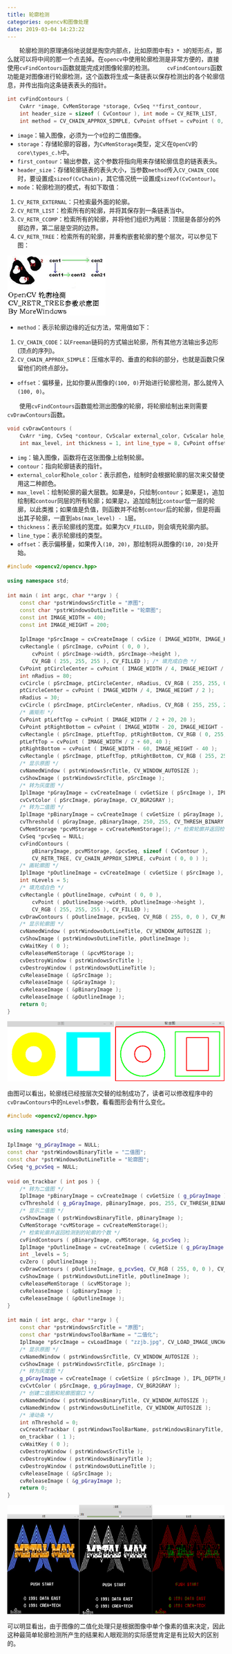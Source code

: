 ```yaml
---
title: 轮廓检测
categories: opencv和图像处理
date: 2019-03-04 14:23:22
---
```

&emsp;&emsp;轮廓检测的原理通俗地说就是掏空内部点，比如原图中有`3 * 3`的矩形点，那么就可以将中间的那一个点去掉。在`opencv`中使用轮廓检测是非常方便的，直接使用`cvFindContours`函数就能完成对图像轮廓的检测。<!--more-->
&emsp;&emsp;`cvFindContours`函数功能是对图像进行轮廓检测，这个函数将生成一条链表以保存检测出的各个轮廓信息，并传出指向这条链表表头的指针。

``` cpp
int cvFindContours (
    CvArr *image, CvMemStorage *storage, CvSeq **first_contour,
    int header_size = sizeof ( CvContour ), int mode = CV_RETR_LIST,
    int method = CV_CHAIN_APPROX_SIMPLE, CvPoint offset = cvPoint ( 0, 0 ) );
```

- `image`：输入图像，必须为一个`8`位的二值图像。
- `storage`：存储轮廓的容器，为`CvMemStorage`类型，定义在`OpenCV`的`core\types_c.h`中。
- `first_contour`：输出参数，这个参数将指向用来存储轮廓信息的链表表头。
- `header_size`：存储轮廓链表的表头大小，当参数`method`传入`CV_CHAIN_CODE`时，要设置成`sizeof(CvChain)`，其它情况统一设置成`sizeof(CvContour)`。
- `mode`：轮廓检测的模式，有如下取值：

1. `CV_RETR_EXTERNAL`：只检索最外面的轮廓。
2. `CV_RETR_LIST`：检索所有的轮廓，并将其保存到一条链表当中。
3. `CV_RETR_CCOMP`：检索所有的轮廓，并将他们组织为两层：顶层是各部分的外部边界，第二层是空洞的边界。
4. `CV_RETR_TREE`：检索所有的轮廓，并重构嵌套轮廓的整个层次，可以参见下图：

<img src="./轮廓检测/1.png">

- `method`：表示轮廓边缘的近似方法，常用值如下：

1. `CV_CHAIN_CODE`：以`Freeman`链码的方式输出轮廓，所有其他方法输出多边形(顶点的序列)。
2. `CV_CHAIN_APPROX_SIMPLE`：压缩水平的、垂直的和斜的部分，也就是函数只保留他们的终点部分。

- `offset`：偏移量，比如你要从图像的`(100, 0)`开始进行轮廓检测，那么就传入`(100, 0)`。

&emsp;&emsp;使用`cvFindContours`函数能检测出图像的轮廓，将轮廓绘制出来则需要`cvDrawContours`函数。

``` cpp
void cvDrawContours (
    CvArr *img, CvSeq *contour, CvScalar external_color, CvScalar hole_color,
    int max_level, int thickness = 1, int line_type = 8, CvPoint offset = cvPoint ( 0, 0 ) );
```

- `img`：输入图像，函数将在这张图像上绘制轮廓。
- `contour`：指向轮廓链表的指针。
- `external_color`和`hole_color`：表示颜色，绘制时会根据轮廓的层次来交替使用这二种颜色。
- `max_level`：绘制轮廓的最大层数。如果是`0`，只绘制`contour`；如果是`1`，追加绘制和`contour`同层的所有轮廓；如果是`2`，追加绘制比`contour`低一层的轮廓，以此类推；如果值是负值，则函数并不绘制`contour`后的轮廓，但是将画出其子轮廓，一直到`abs(max_level) - 1`层。
- `thickness`：表示轮廓线的宽度。如果为`CV_FILLED`，则会填充轮廓内部。
- `line_type`：表示轮廓线的类型。
- `offset`：表示偏移量，如果传入`(10, 20)`，那绘制将从图像的`(10, 20)`处开始。

``` cpp
#include <opencv2/opencv.hpp>

using namespace std;

int main ( int argc, char **argv ) {
    const char *pstrWindowsSrcTitle = "原图";
    const char *pstrWindowsOutLineTitle = "轮廓图";
    const int IMAGE_WIDTH = 400;
    const int IMAGE_HEIGHT = 200;

    IplImage *pSrcImage = cvCreateImage ( cvSize ( IMAGE_WIDTH, IMAGE_HEIGHT ), IPL_DEPTH_8U, 3 );
    cvRectangle ( pSrcImage, cvPoint ( 0, 0 ),
        cvPoint ( pSrcImage->width, pSrcImage->height ),
        CV_RGB ( 255, 255, 255 ), CV_FILLED ); /* 填充成白色 */
    CvPoint ptCircleCenter = cvPoint ( IMAGE_WIDTH / 4, IMAGE_HEIGHT / 2 ); /* 画圆 */
    int nRadius = 80;
    cvCircle ( pSrcImage, ptCircleCenter, nRadius, CV_RGB ( 255, 255, 0 ), CV_FILLED );
    ptCircleCenter = cvPoint ( IMAGE_WIDTH / 4, IMAGE_HEIGHT / 2 );
    nRadius = 30;
    cvCircle ( pSrcImage, ptCircleCenter, nRadius, CV_RGB ( 255, 255, 255 ), CV_FILLED );
    /* 画矩形 */
    CvPoint ptLeftTop = cvPoint ( IMAGE_WIDTH / 2 + 20, 20 );
    CvPoint ptRightBottom = cvPoint ( IMAGE_WIDTH - 20, IMAGE_HEIGHT - 20 );
    cvRectangle ( pSrcImage, ptLeftTop, ptRightBottom, CV_RGB ( 0, 255, 255 ), CV_FILLED );
    ptLeftTop = cvPoint ( IMAGE_WIDTH / 2 + 60, 40 );
    ptRightBottom = cvPoint ( IMAGE_WIDTH - 60, IMAGE_HEIGHT - 40 );
    cvRectangle ( pSrcImage, ptLeftTop, ptRightBottom, CV_RGB ( 255, 255, 255 ), CV_FILLED );
    /* 显示原图 */
    cvNamedWindow ( pstrWindowsSrcTitle, CV_WINDOW_AUTOSIZE );
    cvShowImage ( pstrWindowsSrcTitle, pSrcImage );
    /* 转为灰度图 */
    IplImage *pGrayImage = cvCreateImage ( cvGetSize ( pSrcImage ), IPL_DEPTH_8U, 1 );
    cvCvtColor ( pSrcImage, pGrayImage, CV_BGR2GRAY );
    /* 转为二值图 */
    IplImage *pBinaryImage = cvCreateImage ( cvGetSize ( pGrayImage ), IPL_DEPTH_8U, 1 );
    cvThreshold ( pGrayImage, pBinaryImage, 250, 255, CV_THRESH_BINARY );
    CvMemStorage *pcvMStorage = cvCreateMemStorage(); /* 检索轮廓并返回检测到的轮廓的个数 */
    CvSeq *pcvSeq = NULL;
    cvFindContours (
        pBinaryImage, pcvMStorage, &pcvSeq, sizeof ( CvContour ),
        CV_RETR_TREE, CV_CHAIN_APPROX_SIMPLE, cvPoint ( 0, 0 ) );
    /* 画轮廓图 */
    IplImage *pOutlineImage = cvCreateImage ( cvGetSize ( pSrcImage ), IPL_DEPTH_8U, 3 );
    int nLevels = 5;
    /* 填充成白色 */
    cvRectangle ( pOutlineImage, cvPoint ( 0, 0 ),
        cvPoint ( pOutlineImage->width, pOutlineImage->height ),
        CV_RGB ( 255, 255, 255 ), CV_FILLED );
    cvDrawContours ( pOutlineImage, pcvSeq, CV_RGB ( 255, 0, 0 ), CV_RGB ( 0, 255, 0 ), nLevels, 2 );
    /* 显示轮廓图 */
    cvNamedWindow ( pstrWindowsOutLineTitle, CV_WINDOW_AUTOSIZE );
    cvShowImage ( pstrWindowsOutLineTitle, pOutlineImage );
    cvWaitKey ( 0 );
    cvReleaseMemStorage ( &pcvMStorage );
    cvDestroyWindow ( pstrWindowsSrcTitle );
    cvDestroyWindow ( pstrWindowsOutLineTitle );
    cvReleaseImage ( &pSrcImage );
    cvReleaseImage ( &pGrayImage );
    cvReleaseImage ( &pBinaryImage );
    cvReleaseImage ( &pOutlineImage );
    return 0;
}
```

<img src="./轮廓检测/2.png">

由图可以看出，轮廓线已经按层次交替的绘制成功了，读者可以修改程序中的`cvDrawContours`中的`nLevels`参数，看看图形会有什么变化。

``` cpp
#include <opencv2/opencv.hpp>

using namespace std;

IplImage *g_pGrayImage = NULL;
const char *pstrWindowsBinaryTitle = "二值图";
const char *pstrWindowsOutLineTitle = "轮廓图";
CvSeq *g_pcvSeq = NULL;

void on_trackbar ( int pos ) {
    /* 转为二值图 */
    IplImage *pBinaryImage = cvCreateImage ( cvGetSize ( g_pGrayImage ), IPL_DEPTH_8U, 1 );
    cvThreshold ( g_pGrayImage, pBinaryImage, pos, 255, CV_THRESH_BINARY );
    /* 显示二值图 */
    cvShowImage ( pstrWindowsBinaryTitle, pBinaryImage );
    CvMemStorage *cvMStorage = cvCreateMemStorage();
    /* 检索轮廓并返回检测到的轮廓的个数 */
    cvFindContours ( pBinaryImage, cvMStorage, &g_pcvSeq );
    IplImage *pOutlineImage = cvCreateImage ( cvGetSize ( g_pGrayImage ), IPL_DEPTH_8U, 3 );
    int _levels = 5;
    cvZero ( pOutlineImage );
    cvDrawContours ( pOutlineImage, g_pcvSeq, CV_RGB ( 255, 0, 0 ), CV_RGB ( 0, 255, 0 ), _levels );
    cvShowImage ( pstrWindowsOutLineTitle, pOutlineImage );
    cvReleaseMemStorage ( &cvMStorage );
    cvReleaseImage ( &pBinaryImage );
    cvReleaseImage ( &pOutlineImage );
}

int main ( int argc, char **argv ) {
    const char *pstrWindowsSrcTitle = "原图";
    const char *pstrWindowsToolBarName = "二值化";
    IplImage *pSrcImage = cvLoadImage ( "zzjb.jpg", CV_LOAD_IMAGE_UNCHANGED ); /* 从文件中加载原图 */
    /* 显示原图 */
    cvNamedWindow ( pstrWindowsSrcTitle, CV_WINDOW_AUTOSIZE );
    cvShowImage ( pstrWindowsSrcTitle, pSrcImage );
    /* 转为灰度图 */
    g_pGrayImage = cvCreateImage ( cvGetSize ( pSrcImage ), IPL_DEPTH_8U, 1 );
    cvCvtColor ( pSrcImage, g_pGrayImage, CV_BGR2GRAY );
    /* 创建二值图和轮廓图窗口 */
    cvNamedWindow ( pstrWindowsBinaryTitle, CV_WINDOW_AUTOSIZE );
    cvNamedWindow ( pstrWindowsOutLineTitle, CV_WINDOW_AUTOSIZE );
    /* 滑动条 */
    int nThreshold = 0;
    cvCreateTrackbar ( pstrWindowsToolBarName, pstrWindowsBinaryTitle, &nThreshold, 254, on_trackbar );
    on_trackbar ( 1 );
    cvWaitKey ( 0 );
    cvDestroyWindow ( pstrWindowsSrcTitle );
    cvDestroyWindow ( pstrWindowsBinaryTitle );
    cvDestroyWindow ( pstrWindowsOutLineTitle );
    cvReleaseImage ( &pSrcImage );
    cvReleaseImage ( &g_pGrayImage );
    return 0;
}
```

<img src="./轮廓检测/3.png" height="253" width="812">

可以明显看出，由于图像的二值化处理只是根据图像中单个像素的值来决定，因此这种最简单轮廓检测所产生的结果和人眼观测的实际感觉肯定是有比较大的区别的。